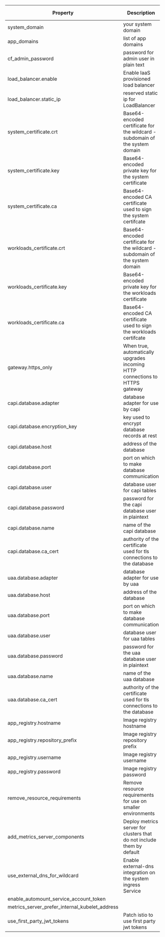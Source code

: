 | Property | Description  | Required | Default value | Example | Additional options|
| --- | --- | --- | ---| --- | --- |
| system_domain | your system domain | Yes | no value | `system.cf.example.com` | |
| app_domains | list of app domains | Yes | no value | ["apps.cf.example.com"] | |
| cf_admin_password | password for admin user in plain text | Yes | no value | 2fK2zLXPgvmsESrB87sADZQvdLeY5Kv4 | |
| load_balancer.enable | Enable IaaS provisioned load balancer | No | true |  |  |
| load_balancer.static_ip | reserved static ip for LoadBalancer | No | no value | "192.168.0.0" | |
| system_certificate.crt | Base64-encoded certificate for the wildcard - subdomain of the system domain | Yes | no value | CN=*.system.cf.example.com |  |
| system_certificate.key | Base64-encoded private key for the system certificate | Yes | no value |  |  |
| system_certificate.ca | Base64-encoded CA certificate used to sign the system certifcate | Yes | no value |  |  |
| workloads_certificate.crt | Base64-encoded certificate for the wildcard - subdomain of the system domain | Yes | no value | CN=*.apps.cf.example.com |  |
| workloads_certificate.key | Base64-encoded private key for the workloads certificate | Yes | no value |  |  |
| workloads_certificate.ca | Base64-encoded CA certificate used to sign the workloads certifcate | Yes | no value |  |  |
| gateway.https_only | When true, automatically upgrades incoming HTTP connections to HTTPS gateway | Yes | true |  |  |
| capi.database.adapter | database adapter for use by capi | Yes | no value | postgres | mysql |
| capi.database.encryption_key | key used to encrypt database records at rest | Yes | no value | YqEgP7KxSjUmQTSX9drTkQLye8wrqrP4 |  |
| capi.database.host | address of the database | Yes | no value | `my-postgres.cf.example.com` |  |
| capi.database.port | port on which to make database communication | Yes | no value | 5432 |  |
| capi.database.user | database user for capi tables | Yes | no value | capi-db-user |  |
| capi.database.password | password for the capi database user in plaintext | Yes | no value | d8sQaD9yFWEvBADQE9yFBAt4s5843e6P |  |
| capi.database.name | name of the capi database | Yes | no value | ccdb |  |
| capi.database.ca_cert | authority of the certificate used for tls connections to the database | No | no value |  |  |
| uaa.database.adapter | database adapter for use by uaa | Yes | no value | postgresql | mysql |
| uaa.database.host | address of the database | Yes | no value | `my-postgres.cf.example.com` |  |
| uaa.database.port | port on which to make database communication | Yes | no value | 5432 |  |
| uaa.database.user | database user for uaa tables | Yes | no value | uaa-db-user |  |
| uaa.database.password | password for the uaa database user in plaintext | Yes | no value | d8sQaD9yFWEvBADQE9yFBAt4s5843e6P |  |
| uaa.database.name | name of the uaa database | Yes | no value | ccdb |  |
| uaa.database.ca_cert | authority of the certificate used for tls connections to the database | No | no value |  |  |
| app_registry.hostname | Image registry hostname | Yes | no value | https://index.docker.io/v1/ | https://gcr.io |
| app_registry.repository_prefix | Image registry repository prefix | Yes | no value | my-org |  |
| app_registry.username | Image registry username | Yes | no value | Wingdang |  |
| app_registry.password | Image registry password | Yes | no value | Foobrizzle |  |
| remove_resource_requirements | Remove resource requirements for use on smaller environments | No | false |  |  |
| add_metrics_server_components | Deploy metrics server for clusters that do not include them by default | No | false |  |  |
| use_external_dns_for_wildcard | Enable external-dns integration on the system ingress Service | No | false |  | |
| enable_automount_service_account_token |  | No | false |  |  |
| metrics_server_prefer_internal_kubelet_address |  | No | false |  |  |
| use_first_party_jwt_tokens | Patch istio to use first party jwt tokens | No | false |  |  |
